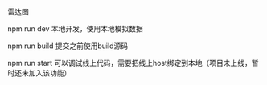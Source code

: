 雷达图

npm run dev   本地开发，使用本地模拟数据

npm run build 提交之前使用build源码

npm run start 可以调试线上代码，需要把线上host绑定到本地（项目未上线，暂时还未加入该功能）
